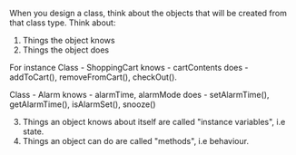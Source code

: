 When you design a class, think about the objects that
will be created from that class type. Think about:

1. Things the object knows
2. Things the object does

For instance
Class - ShoppingCart
knows - cartContents
does - addToCart(), removeFromCart(), checkOut().

Class - Alarm
knows - alarmTime, alarmMode
does - setAlarmTime(), getAlarmTime(), isAlarmSet(), snooze()

3. Things an object knows about itself are called "instance variables", i.e state.
4. Things an object can do are called "methods", i.e behaviour.